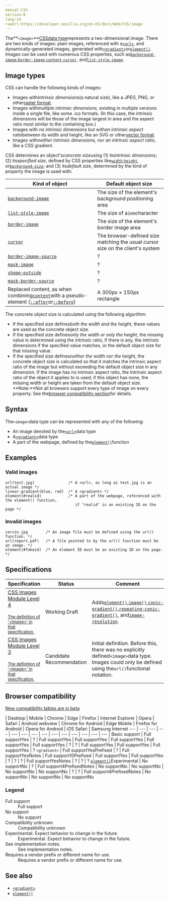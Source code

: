 ```yaml
---
manual:CSS
version:0
lang:zh
rawUrl:https://developer.mozilla.org/en-US/docs/Web/CSS/image
---
```






The**`<image>`**[CSS](%427 "")[data type](%27786 "")represents a two-dimensional image. There are two kinds of images: plain images, referenced with a[`<url>`](%28338 "The <url> CSS data type denotes a pointer to a resource, such as an image or a font. URLs can be used in numerous CSS properties, such as background-image, cursor, and list-style."), and dynamically-generated images, generated with[`<gradient>`](%28329 "The <gradient> CSS data type is a special type of <image> that consists of a progressive transition between two or more colors.")or[`element()`](%33486 "REDIRECT element [en-US]"). Images can be used with numerous CSS properties, such as[`background-image`](%29452 "The background-image CSS property sets one or more background images on an element."),[`border-image`](%28990 "The border-image CSS property lets you draw an image in place of an element's border-style."),[`content`](%29555 "The content CSS property is used with the ::before and ::after pseudo-elements to generate content in an element. Objects inserted using the content property are anonymous replaced elements."),[`cursor`](%33487 "The cursor CSS property specifies which mouse cursor to display when the mouse pointer is over an element."), and[`list-style-image`](%29825 "The list-style-image CSS property specifies an image to be used as the list item marker. It is often more convenient to use the shorthand list-style.").


## Image types<a name="Image_types"></a>


CSS can handle the following kinds of images:


* Images with*intrinsic dimensions*(a natural size), like a JPEG, PNG, or other[raster format](%33488 "").
* Images with*multiple intrinsic dimensions*, existing in multiple versions inside a single file, like some .ico formats. (In this case, the intrinsic dimensions will be those of the image largest in area and the aspect ratio most similar to the containing box.)
* Images with no intrinsic dimensions but with*an intrinsic aspect ratio*between its width and height, like an SVG or other[vector format](%33489 "").
* Images with*neither intrinsic dimensions, nor an intrinsic aspect ratio*, like a CSS gradient.


CSS determines an object&#39;s*concrete size*using (1) its*intrinsic dimensions*; (2) its*specified size*, defined by CSS properties like[`width`](%13333 "The width CSS property specifies the width of an element. By default, the property defines the width of the content area. If box-sizing is set to border-box, however, it instead determines the width of the border area."),[`height`](%14278 "The height CSS property specifies the height of an element. By default, the property defines the height of the content area. If box-sizing is set to border-box, however, it instead determines the height of the border area."), or[`background-size`](%32979 "The background-size CSS property specifies the size of the element's background image. The image can be left to its natural size, stretched to a new size, or constrained to fit the available space while preserving its intrinsic proportions."); and (3) its*default size*, determined by the kind of property the image is used with:


Kind of object | Default object size 
 ---  |  ---  | 
[`background-image`](%29452 "The background-image CSS property sets one or more background images on an element.") | The size of the element&#39;s background positioning area 
[`list-style-image`](%29825 "The list-style-image CSS property specifies an image to be used as the list item marker. It is often more convenient to use the shorthand list-style.") | The size of a`1em`character 
[`border-image`](%28990 "The border-image CSS property lets you draw an image in place of an element's border-style.") | The size of the element&#39;s border image area 
[`cursor`](%33487 "The cursor CSS property specifies which mouse cursor to display when the mouse pointer is over an element.") | The browser-defined size matching the usual cursor size on the client&#39;s system 
[`border-image-source`](%33490 "The border-image-source CSS property specifies the source image used to create an element's border image.") | ? 
[`mask-image`](%30956 "The mask-image CSS property sets the image that is used as mask layer for an element.") | ? 
[`shape-outside`](%31981 "The shape-outside CSS property defines a shape—which may be non-rectangular—around which adjacent inline content should wrap") | ? 
[`mask-border-source`](%33491 "The mask-border-source CSS property specifies the source image used to create an element's mask border.") | ? 
Replaced content, as when combining[`content`](%29555 "The content CSS property is used with the ::before and ::after pseudo-elements to generate content in an element. Objects inserted using the content property are anonymous replaced elements.")with a pseudo-element ([`::after`](%33492 "In CSS, ::after creates a pseudo-element that is the last child of the selected element. It is often used to add cosmetic content to an element with the content property.")or[`::before`](%33493 "In CSS, ::before creates a pseudo-element that is the first child of the selected element. It is often used to add cosmetic content to an element with the content property.")) | A 300px × 150px rectangle 



The concrete object size is calculated using the following algorithm:


* If the specified size defines*both the width and the height*, these values are used as the concrete object size.
* If the specified size defines*only the width or only the height*, the missing value is determined using the intrinsic ratio, if there is any, the intrinsic dimensions if the specified value matches, or the default object size for that missing value.
* If the specified size defines*neither the width nor the height*, the concrete object size is calculated so that it matches the intrinsic aspect ratio of the image but without exceeding the default object size in any dimension. If the image has no intrinsic aspect ratio, the intrinsic aspect ratio of the object it applies to is used; if this object has none, the missing width or height are taken from the default object size.
**Note:**Not all browsers support every type of image on every property. See the[browser compatibility section](%30526 "")for details.

## Syntax<a name="Syntax"></a>


The`<image>`data type can be represented with any of the following:


* An image denoted by the[`<url>`](%28338 "The <url> CSS data type denotes a pointer to a resource, such as an image or a font. URLs can be used in numerous CSS properties, such as background-image, cursor, and list-style.")data type
* A[`<gradient>`](%28329 "The <gradient> CSS data type is a special type of <image> that consists of a progressive transition between two or more colors.")data type
* A part of the webpage, defined by the[`element()`](%33494 "The documentation about this has not yet been written; please consider contributing!")function

## Examples<a name="Examples"></a>

### Valid images<a name="Valid_images"></a>

```
url(test.jpg)               /* A <url>, as long as test.jpg is an actual image */
linear-gradient(blue, red)  /* A <gradient> */
element(#realid)            /* A part of the webpage, referenced with the element() function,
                               if "realid" is an existing ID on the page */
```

### Invalid images<a name="Invalid_images"></a>

```
cervin.jpg        /* An image file must be defined using the url() function. */
url(report.pdf)   /* A file pointed to by the url() function must be an image. */
element(#fakeid)  /* An element ID must be an existing ID on the page. */
```

## Specifications<a name="Specifications"></a>

Specification | Status | Comment 
 ---  |  ---  |  ---  | 
[CSS Images Module Level 4<br></br><small>The definition of &#39;&lt;image&gt;&#39; in that specification.</small>](%33495 "") | Working Draft | Adds[`element()`](%33486 "REDIRECT element [en-US]"),[`image()`](%33496 "The documentation about this has not yet been written; please consider contributing!"),[`conic-gradient()`](%33497 "The documentation about this has not yet been written; please consider contributing!"),[`repeating-conic-gradient()`](%33498 "The documentation about this has not yet been written; please consider contributing!"), and[`image-resolution`](%29773 "The documentation about this has not yet been written; please consider contributing!"). 
[CSS Images Module Level 3<br></br><small>The definition of &#39;&lt;image&gt;&#39; in that specification.</small>](%33499 "") | Candidate Recommendation | Initial definition. Before this, there was no explicitly defined`<image>`data type. Images could only be defined using the`url()`functional notation. 


## Browser compatibility<a name="Browser_compatibility"></a>




[New compatibility tables are in beta<i></i>](%3360 "")

 | <abbr>Desktop<i></i></abbr> | <abbr>Mobile<i></i></abbr> 
 | <abbr>Chrome<i></i></abbr> | <abbr>Edge<i></i></abbr> | <abbr>Firefox<i></i></abbr> | <abbr>Internet Explorer<i></i></abbr> | <abbr>Opera<i></i></abbr> | <abbr>Safari<i></i></abbr> | <abbr>Android webview<i></i></abbr> | <abbr>Chrome for Android<i></i></abbr> | <abbr>Edge Mobile<i></i></abbr> | <abbr>Firefox for Android<i></i></abbr> | <abbr>Opera for Android<i></i></abbr> | <abbr>iOS Safari<i></i></abbr> | <abbr>Samsung Internet<i></i></abbr> 
 ---  |  ---  |  ---  |  ---  |  ---  |  ---  |  ---  |  ---  |  ---  |  ---  |  ---  |  ---  |  ---  |  ---  | 
Basic support | <abbr>Full support</abbr>Yes | <abbr>?</abbr> | <abbr>Full support</abbr>Yes | <abbr>Full support</abbr>Yes | <abbr>Full support</abbr>Yes | <abbr>Full support</abbr>Yes | <abbr>Full support</abbr>Yes | <abbr>?</abbr> | <abbr>?</abbr> | <abbr>Full support</abbr>Yes | <abbr>Full support</abbr>Yes | <abbr>Full support</abbr>Yes | <abbr>?</abbr> 
`<gradient>` | <abbr>Full support</abbr>Yes<abbr>Prefixed<i></i></abbr> | <abbr>?</abbr> | <abbr>Full support</abbr>Yes<abbr>Notes<i></i></abbr> | <abbr>Full support</abbr>10<abbr>Prefixed<i></i></abbr> | <abbr>Full support</abbr>Yes | <abbr>Full support</abbr>Yes | <abbr>?</abbr> | <abbr>?</abbr> | <abbr>?</abbr> | <abbr>Full support</abbr>Yes<abbr>Notes<i></i></abbr> | <abbr>?</abbr> | <abbr>?</abbr> | <abbr>?</abbr> 
[`element()`](%33500 "")<abbr>Experimental<i></i></abbr> | <abbr>No support</abbr>No | <abbr>?</abbr> | <abbr>Full support</abbr>4<abbr>Prefixed<i></i></abbr><abbr>Notes<i></i></abbr> | <abbr>No support</abbr>No | <abbr>No support</abbr>No | <abbr>No support</abbr>No | <abbr>No support</abbr>No | <abbr>?</abbr> | <abbr>?</abbr> | <abbr>Full support</abbr>4<abbr>Prefixed<i></i></abbr><abbr>Notes<i></i></abbr> | <abbr>No support</abbr>No | <abbr>No support</abbr>No | <abbr>No support</abbr>No 


### Legend<a name="Legend"></a>
<dl><dt id=''><abbr>Full support</abbr></dt><dd>Full support</dd><dt id=''><abbr>No support</abbr></dt><dd>No support</dd><dt id=''><abbr>Compatibility unknown</abbr></dt><dd>Compatibility unknown</dd><dt id=''><abbr>Experimental. Expect behavior to change in the future.<i></i></abbr></dt><dd>Experimental. Expect behavior to change in the future.</dd><dt id=''><abbr>See implementation notes.<i></i></abbr></dt><dd>See implementation notes.</dd><dt id=''><abbr>Requires a vendor prefix or different name for use.<i></i></abbr></dt><dd>Requires a vendor prefix or different name for use.</dd></dl>





## See also<a name="See_also"></a>

* [`<gradient>`](%28329 "The <gradient> CSS data type is a special type of <image> that consists of a progressive transition between two or more colors.")
* [`element()`](%33486 "REDIRECT element [en-US]")



